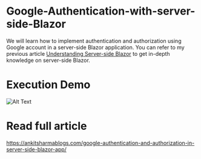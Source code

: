 # Google-Authentication-with-server-side-Blazor
We will learn how to implement authentication and authorization using Google account in a server-side Blazor application. You can refer to my previous article [Understanding Server-side Blazor](https://ankitsharmablogs.com/understanding-server-side-blazor/) to get in-depth knowledge on server-side Blazor.

# Execution Demo
![Alt Text](https://ankitsharmablogs.com/wp-content/uploads/2019/06/BlazorGoogleauthExecution.gif)

# Read full article
https://ankitsharmablogs.com/google-authentication-and-authorization-in-server-side-blazor-app/
